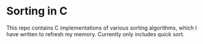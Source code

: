 # Sorting in C

This repo contains C implementations of various sorting algorithms, which I have written to refresh my memory. Currently only includes quick sort. 
